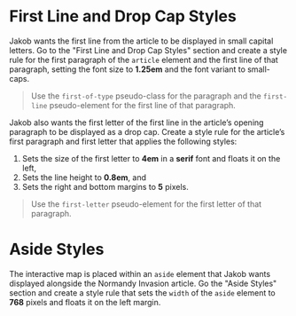 # First Line and Drop Cap Styles

Jakob wants the first line from the article to be displayed in small capital letters. Go to the "First Line and Drop Cap Styles" section and create a style rule for the first paragraph of the `article` element and the first line of that paragraph, setting the font size to **1.25em** and the font variant to small-caps.

> Use the `first-of-type` pseudo-class for the paragraph and the `first-line` pseudo-element for the first line of that paragraph.

Jakob also wants the first letter of the first line in the article’s opening paragraph to be displayed as a drop cap. Create a style rule for the article’s first paragraph and first letter that applies the following styles:

1. Sets the size of the first letter to **4em** in a **serif** font and floats it on the left,
2. Sets the line height to **0.8em**, and
3. Sets the right and bottom margins to **5** pixels.

> Use the `first-letter` pseudo-element for the first letter of that paragraph.

# Aside Styles

The interactive map is placed within an `aside` element that Jakob wants displayed alongside the Normandy Invasion article. Go the "Aside Styles" section and create a style rule that sets the `width` of the `aside` element to **768** pixels and floats it on the left margin.
